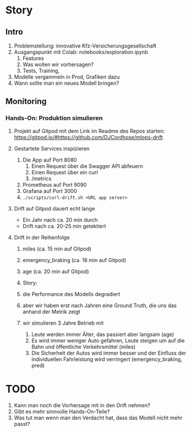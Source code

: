 # Story

## Intro
1. Problemstellung: innovative Kfz-Versicherungsgesellschaft
1. Ausgangspunkt mit Colab: notebooks/exploration.ipynb
   1. Features
   1. Was wollen wir vorhersagen?
   1. Tests, Training, 
1. Modelle vergammeln in Prod, Grafiken dazu
1. Wann sollte man ein neues Modell bringen?


## Monitoring

### Hands-On: Produktion simulieren
1. Projekt auf Gitpod mit dem Link im Readme des Repos starten: https://gitpod.io/#https://github.com/DJCordhose/mlops-drift
1. Gestartete Services inspizieren
   1. Die App auf Port 8080
      1. Einen Request über die Swagger API abfeuern
      1. Einen Request über ein curl
      1. /metrics 
   1. Prometheus auf Port 9090
   1. Grafana auf Port 3000
   1. `./scripts/curl-drift.sh <URL app server>`

1. Drift auf Gitpod dauert echt lange
   - Ein Jahr nach ca. 20 min durch
   - Drift nach ca. 20-25 min getektiert
1. Drift in der Reihenfolge 
   1. miles (ca. 15 min auf Gitpod)
   1. emergency_braking (ca. 18 min auf Gitpod)
   1. age (ca. 20 min auf Gitpod)

   1. Story:
     1. die Performance des Modells degradiert
	  1. aber wir haben erst nach Jahren eine Ground Truth, die uns das anhand der Metrik zeigt
	  1. wir simulieren 3 Jahre Betrieb mit
         1. Leute werden immer Älter, das passiert aber langsam (age)
	     1. Es wird immer weniger Auto gefahren, Leute steigen um auf die Bahn und öffentliche Verkehrsmittel (miles)
	     1. Die Sicherheit der Autos wird immer besser und der Einfluss der individuellen Fahrleistung wird verringert (emergency_braking, pred)  



# TODO
1. Kann man noch die Vorhersage mit in den Drift nehmen?
1. Gibt es mehr sinnvolle Hands-On-Teile?
1. Was tut man wenn man den Verdacht hat, dass das Modell nicht mehr passt?